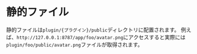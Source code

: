 # 静的ファイル
静的ファイルは`plugin/{プラグイン}/public`ディレクトリに配置されます。
例えば、`http://127.0.0.1:8787/app/foo/avatar.png`にアクセスすると実際には`plugin/foo/public/avatar.png`ファイルが取得されます。
